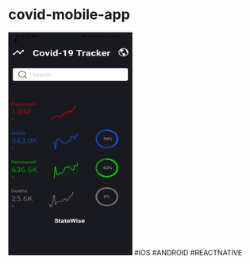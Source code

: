 # covid-mobile-app
<img src="https://github.com/ayushpurnarawat/covid-mobile-app/blob/master/Screenshot_20200717-023928_Covid-19%20Tracker.jpg" width="250" height="450">
#IOS #ANDROID #REACTNATIVE

